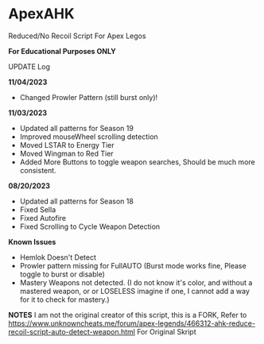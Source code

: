 # ApexAHK
Reduced/No Recoil Script For Apex Legos

**For Educational Purposes ONLY**

UPDATE Log

**11/04/2023**
- Changed Prowler Pattern (still burst only)!

**11/03/2023**
- Updated all patterns for Season 19
- Improved mouseWheel scrolling detection
- Moved LSTAR to Energy Tier
- Moved Wingman to Red Tier
- Added More Buttons to toggle weapon searches, Should be much more consistent.

**08/20/2023**
- Updated all patterns for Season 18
- Fixed Sella
- Fixed Autofire
- Fixed Scrolling to Cycle Weapon Detection   


**Known Issues**
- Hemlok Doesn't Detect
- Prowler pattern missing for FullAUTO (Burst mode works fine, Please toggle to burst or disable)
- Mastery Weapons not detected. (I do not know it's color, and without a mastered weapon, or or LOSELESS imagine if one, I cannot add a way for it to check for mastery.)

**NOTES**
I am not the original creator of this script, this is a FORK, 
Refer to https://www.unknowncheats.me/forum/apex-legends/466312-ahk-reduce-recoil-script-auto-detect-weapon.html 
For Original Skript
